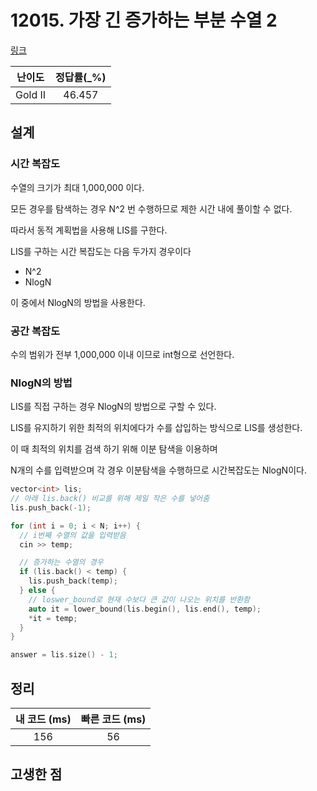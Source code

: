 # 12015. 가장 긴 증가하는 부분 수열 2

[링크](https://www.acmicpc.net/problem/12015)

| 난이도  | 정답률(\_%) |
| :-----: | :---------: |
| Gold II |   46.457    |

## 설계

### 시간 복잡도

수열의 크기가 최대 1,000,000 이다.

모든 경우를 탐색하는 경우 N^2 번 수행하므로 제한 시간 내에 풀이할 수 없다.

따라서 동적 계획법을 사용해 LIS를 구한다.

LIS를 구하는 시간 복잡도는 다음 두가지 경우이다

- N^2
- NlogN

이 중에서 NlogN의 방법을 사용한다.

### 공간 복잡도

수의 범위가 전부 1,000,000 이내 이므로 int형으로 선언한다.

### NlogN의 방법

LIS를 직접 구하는 경우 NlogN의 방법으로 구할 수 있다.

LIS를 유지하기 위한 최적의 위치에다가 수를 삽입하는 방식으로 LIS를 생성한다.

이 때 최적의 위치를 검색 하기 위해 이분 탐색을 이용하며

N개의 수를 입력받으며 각 경우 이분탐색을 수행하므로 시간복잡도는 NlogN이다.

```cpp
vector<int> lis;
// 아래 lis.back() 비교를 위해 제일 작은 수를 넣어줌
lis.push_back(-1);

for (int i = 0; i < N; i++) {
  // i번째 수열의 값을 입력받음
  cin >> temp;

  // 증가하는 수열의 경우
  if (lis.back() < temp) {
    lis.push_back(temp);
  } else {
    // loswer_bound로 현재 수보다 큰 값이 나오는 위치를 반환함
    auto it = lower_bound(lis.begin(), lis.end(), temp);
    *it = temp;
  }
}

answer = lis.size() - 1;
```

## 정리

| 내 코드 (ms) | 빠른 코드 (ms) |
| :----------: | :------------: |
|     156      |       56       |

## 고생한 점
